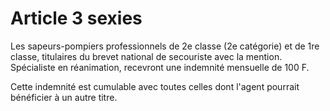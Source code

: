 # Article 3 sexies

Les sapeurs-pompiers professionnels de 2e classe (2e catégorie) et de 1re classe, titulaires du brevet national de secouriste avec la mention. Spécialiste en réanimation, recevront une indemnité mensuelle de 100 F.

Cette indemnité est cumulable avec toutes celles dont l'agent pourrait bénéficier à un autre titre.

